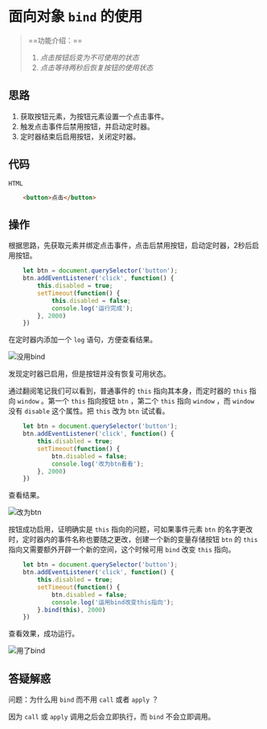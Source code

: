 # 面向对象 `bind` 的使用

> ==功能介绍：==
>
> 1. *点击按钮后变为不可使用的状态*
> 2. *点击等待两秒后恢复按钮的使用状态*

## 思路

1. 获取按钮元素，为按钮元素设置一个点击事件。
2. 触发点击事件后禁用按钮，并启动定时器。
3. 定时器结束后启用按钮，关闭定时器。

## 代码

`HTML`

```html
    <button>点击</button>
```

## 操作

根据思路，先获取元素并绑定点击事件，点击后禁用按钮，启动定时器，2秒后启用按钮。

```js
    let btn = document.querySelector('button');
    btn.addEventListener('click', function() {
        this.disabled = true;
        setTimeout(function() {
            this.disabled = false;
            console.log('运行完成');
        }, 2000)
    })
```

在定时器内添加一个 `log` 语句，方便查看结果。

![没用bind](https://i.loli.net/2021/10/12/7pworBGtnxyuWez.png)

发现定时器已启用，但是按钮并没有恢复可用状态。

通过翻阅笔记我们可以看到，普通事件的 `this` 指向其本身，而定时器的 `this` 指向 `window` 。第一个 `this` 指向按钮 `btn` ，第二个 `this` 指向 `window` ，而 `window` 没有 `disable` 这个属性。把 `this` 改为 `btn` 试试看。

```js
    let btn = document.querySelector('button');
    btn.addEventListener('click', function() {
        this.disabled = true;
        setTimeout(function() {
            btn.disabled = false;
            console.log('改为btn看看');
        }, 2000)
    })
```

查看结果。

![改为btn](https://i.loli.net/2021/10/12/ipjwvSM8e9c3qtr.png)

按钮成功启用，证明确实是 `this` 指向的问题，可如果事件元素 `btn` 的名字更改时，定时器内的事件名称也要随之更改，创建一个新的变量存储按钮 `btn` 的 `this` 指向又需要额外开辟一个新的空间，这个时候可用 `bind` 改变 `this` 指向。

```js
    let btn = document.querySelector('button');
    btn.addEventListener('click', function() {
        this.disabled = true;
        setTimeout(function() {
            btn.disabled = false;
            console.log('运用bind改变this指向');
        }.bind(this), 2000)
    })
```

查看效果，成功运行。

![用了bind](https://i.loli.net/2021/10/12/xyqofJbCv2ARODH.png)

## 答疑解惑

问题：为什么用 `bind` 而不用 `call` 或者 `apply` ？

因为 `call` 或 `apply` 调用之后会立即执行，而 `bind` 不会立即调用。